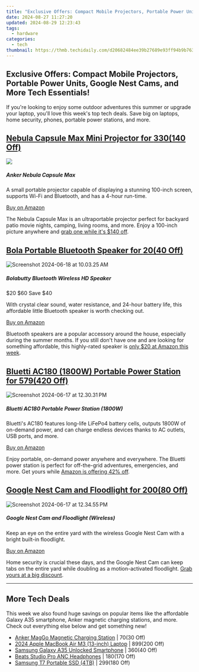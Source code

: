 ```yaml
---
title: "Exclusive Offers: Compact Mobile Projectors, Portable Power Units, Google Nest Cams, and More Tech Essentials!"
date: 2024-08-27 11:27:20
updated: 2024-08-29 12:23:43
tags:
  - hardware
categories:
  - tech
thumbnail: https://thmb.techidaily.com/d20682484ee39b27689e93ff94b9b7638592055fcb925a693073d87e930189fb.jpg
---
```


## Exclusive Offers: Compact Mobile Projectors, Portable Power Units, Google Nest Cams, and More Tech Essentials!

If you're looking to enjoy some outdoor adventures this summer or upgrade your laptop, you'll love this week's top tech deals. Save big on laptops, home security, phones, portable power stations, and more.

## [Nebula Capsule Max Mini Projector for $330 ($140 Off)](https://www.amazon.com/dp/B07TF834PT?th=1&tag=hotoge-20&ascsubtag=UUhtgUeUpU2003672&asc%5Frefurl=https%3A%2F%2Fwww.howtogeek.com%2Ftech-deals-portable-projector-power-station-galaxy-phones%2F&asc%5Fcampaign=Short-Term) 

![](https://static1.howtogeekimages.com/wordpress/wp-content/uploads/2023/08/41viwsrxfll-_sl500_.jpg) 

#####  Anker Nebula Capsule Max

A small portable projector capable of displaying a stunning 100-inch screen, supports Wi-Fi and Bluetooth, and has a 4-hour run-time.

[Buy on Amazon](https://www.amazon.com/dp/B07TF834PT?th=1&tag=hotoge-20&ascsubtag=UUhtgUeUpU2003672&asc%5Frefurl=https%3A%2F%2Fwww.howtogeek.com%2Ftech-deals-portable-projector-power-station-galaxy-phones%2F&asc%5Fcampaign=Short-Term) 

 The Nebula Capsule Max is an ultraportable projector perfect for backyard patio movie nights, camping, living rooms, and more. Enjoy a 100-inch picture anywhere and [grab one while it's $140 off](https://www.amazon.com/dp/B07TF834PT?th=1&tag=hotoge-20&ascsubtag=UUhtgUeUpU2003672&asc%5Frefurl=https%3A%2F%2Fwww.howtogeek.com%2Ftech-deals-portable-projector-power-station-galaxy-phones%2F&asc%5Fcampaign=Short-Term).

## [Bola Portable Bluetooth Speaker for $20 ($40 Off)](https://www.amazon.com/Bluetooth-Waterproof-Playtime-Portable-Electronic/dp/B0BRKPVZB4?th=1&tag=hotoge-20&ascsubtag=UUhtgUeUpU2003672&asc%5Frefurl=https%3A%2F%2Fwww.howtogeek.com%2Ftech-deals-portable-projector-power-station-galaxy-phones%2F&asc%5Fcampaign=Short-Term) 

![Screenshot 2024-06-18 at 10.03.25 AM](https://static1.howtogeekimages.com/wordpress/wp-content/uploads/2024/06/screenshot-2024-06-18-at-10-03-25-am.jpg) 

#####  Bolabutty Bluetooth Wireless HD Speaker

$20 $60 Save $40 

With crystal clear sound, water resistance, and 24-hour battery life, this affordable little Bluetooth speaker is worth checking out. 

[Buy on Amazon](https://www.amazon.com/Bluetooth-Waterproof-Playtime-Portable-Electronic/dp/B0BRKPVZB4?th=1&tag=hotoge-20&ascsubtag=UUhtgUeUpU2003672&asc%5Frefurl=https%3A%2F%2Fwww.howtogeek.com%2Ftech-deals-portable-projector-power-station-galaxy-phones%2F&asc%5Fcampaign=Short-Term) 

 Bluetooth speakers are a popular accessory around the house, especially during the summer months. If you still don't have one and are looking for something affordable, this highly-rated speaker is [only $20 at Amazon this week](https://www.amazon.com/Bluetooth-Waterproof-Playtime-Portable-Electronic/dp/B0BRKPVZB4?th=1&tag=hotoge-20&ascsubtag=UUhtgUeUpU2003672&asc%5Frefurl=https%3A%2F%2Fwww.howtogeek.com%2Ftech-deals-portable-projector-power-station-galaxy-phones%2F&asc%5Fcampaign=Short-Term).

## [Bluetti AC180 (1800W) Portable Power Station for $579 ($420 Off)](https://www.amazon.com/BLUETTI-Portable-AC180-Generator-Off-grid/dp/B0C1SMJTDT?th=1&tag=hotoge-20&ascsubtag=UUhtgUeUpU2003672&asc%5Frefurl=https%3A%2F%2Fwww.howtogeek.com%2Ftech-deals-portable-projector-power-station-galaxy-phones%2F&asc%5Fcampaign=Short-Term) 

![Screenshot 2024-06-17 at 12.30.31 PM](https://static1.howtogeekimages.com/wordpress/wp-content/uploads/2024/06/screenshot-2024-06-17-at-12-30-31-pm.jpg) 

#####  Bluetti AC180 Portable Power Station (1800W)

Bluetti's AC180 features long-life LiFePo4 battery cells, outputs 1800W of on-demand power, and can charge endless devices thanks to AC outlets, USB ports, and more. 

[Buy on Amazon](https://www.amazon.com/BLUETTI-Portable-AC180-Generator-Off-grid/dp/B0C1SMJTDT?th=1&tag=hotoge-20&ascsubtag=UUhtgUeUpU2003672&asc%5Frefurl=https%3A%2F%2Fwww.howtogeek.com%2Ftech-deals-portable-projector-power-station-galaxy-phones%2F&asc%5Fcampaign=Short-Term) 

 Enjoy portable, on-demand power anywhere and everywhere. The Bluetti power station is perfect for off-the-grid adventures, emergencies, and more. Get yours while [Amazon is offering 42% off](https://www.amazon.com/BLUETTI-Portable-AC180-Generator-Off-grid/dp/B0C1SMJTDT?th=1&tag=hotoge-20&ascsubtag=UUhtgUeUpU2003672&asc%5Frefurl=https%3A%2F%2Fwww.howtogeek.com%2Ftech-deals-portable-projector-power-station-galaxy-phones%2F&asc%5Fcampaign=Short-Term).

## [Google Nest Cam and Floodlight for $200 ($80 Off)](https://www.amazon.com/Google-G3AL9-GPLE9-Nest-Floodlight/dp/B09J9ZWZ9Q?th=1&tag=hotoge-20&ascsubtag=UUhtgUeUpU2003672&asc%5Frefurl=https%3A%2F%2Fwww.howtogeek.com%2Ftech-deals-portable-projector-power-station-galaxy-phones%2F&asc%5Fcampaign=Short-Term) 

![Screenshot 2024-06-17 at 12.34.55 PM](https://static1.howtogeekimages.com/wordpress/wp-content/uploads/2024/06/screenshot-2024-06-17-at-12-34-55-pm.jpg) 

#####  Google Nest Cam and Floodlight (Wireless)

Keep an eye on the entire yard with the wireless Google Nest Cam with a bright built-in floodlight. 

[Buy on Amazon](https://www.amazon.com/Google-G3AL9-GPLE9-Nest-Floodlight/dp/B09J9ZWZ9Q?th=1&tag=hotoge-20&ascsubtag=UUhtgUeUpU2003672&asc%5Frefurl=https%3A%2F%2Fwww.howtogeek.com%2Ftech-deals-portable-projector-power-station-galaxy-phones%2F&asc%5Fcampaign=Short-Term) 

 Home security is crucial these days, and the Google Nest Cam can keep tabs on the entire yard while doubling as a motion-activated floodlight. [Grab yours at a big discount](https://www.amazon.com/Google-G3AL9-GPLE9-Nest-Floodlight/dp/B09J9ZWZ9Q?th=1&tag=hotoge-20&ascsubtag=UUhtgUeUpU2003672&asc%5Frefurl=https%3A%2F%2Fwww.howtogeek.com%2Ftech-deals-portable-projector-power-station-galaxy-phones%2F&asc%5Fcampaign=Short-Term).

---

##  More Tech Deals

 This week we also found huge savings on popular items like the affordable Galaxy A35 smartphone, Anker magnetic charging stations, and more. Check out everything else below and get something new!

* [Anker MagGo Magnetic Charging Station](https://www.amazon.com/Anker-Magnetic-Charging-Certified-Ultra-Fast/dp/B0C9SXT9TC?th=1&tag=hotoge-20&ascsubtag=UUhtgUeUpU2003672&asc%5Frefurl=https%3A%2F%2Fwww.howtogeek.com%2Ftech-deals-portable-projector-power-station-galaxy-phones%2F&asc%5Fcampaign=Short-Term) | $70 ($30 Off)
* [2024 Apple MacBook Air M3 (13-inch) Laptop](https://www.amazon.com/gp/aw/d/B0CX22ZW1T/?tag=hotoge-20&ascsubtag=UUhtgUeUpU2003672&asc%5Frefurl=https%3A%2F%2Fwww.howtogeek.com%2Ftech-deals-portable-projector-power-station-galaxy-phones%2F&asc%5Fcampaign=Short-Term) | $899 ($200 Off)
* [Samsung Galaxy A35 Unlocked Smartphone](https://www.amazon.com/dp/B0CV4NH5T9?th=1&tag=hotoge-20&ascsubtag=UUhtgUeUpU2003672&asc%5Frefurl=https%3A%2F%2Fwww.howtogeek.com%2Ftech-deals-portable-projector-power-station-galaxy-phones%2F&asc%5Fcampaign=Short-Term) | $360 ($40 Off)
* [Beats Studio Pro ANC Headphones](https://www.amazon.com/Beats-Studio-Pro-Personalized-Compatibility/dp/B0C8PR4W22?tag=hotoge-20&ascsubtag=UUhtgUeUpU2003672&asc%5Frefurl=https%3A%2F%2Fwww.howtogeek.com%2Ftech-deals-portable-projector-power-station-galaxy-phones%2F&asc%5Fcampaign=Short-Term) | $180 ($170 Off)
* [Samsung T7 Portable SSD (4TB)](https://www.amazon.com/SAMSUNG-Portable-Professionals-MU-PC4T0T-AM/dp/B0CX9BV341?th=1&tag=hotoge-20&ascsubtag=UUhtgUeUpU2003672&asc%5Frefurl=https%3A%2F%2Fwww.howtogeek.com%2Ftech-deals-portable-projector-power-station-galaxy-phones%2F&asc%5Fcampaign=Short-Term) | $299 ($180 Off)

<ins class="adsbygoogle"
     style="display:block"
     data-ad-format="autorelaxed"
     data-ad-client="ca-pub-7571918770474297"
     data-ad-slot="1223367746"></ins>



<ins class="adsbygoogle"
     style="display:block"
     data-ad-client="ca-pub-7571918770474297"
     data-ad-slot="8358498916"
     data-ad-format="auto"
     data-full-width-responsive="true"></ins>

